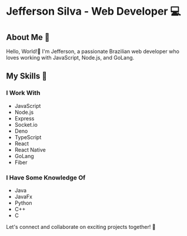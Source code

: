 # Jefferson Silva - Web Developer :computer:

## About Me :wave:

Hello, World!🖖 I'm Jefferson, a passionate Brazilian web developer who loves working with JavaScript, Node.js, and GoLang.

## My Skills :muscle:

### I Work With

- JavaScript
- Node.js
- Express
- Socket.io
- Deno
- TypeScript
- React
- React Native
- GoLang
- Fiber

### I Have Some Knowledge Of

- Java
- JavaFx
- Python
- C++
- C

Let's connect and collaborate on exciting projects together! :rocket:
